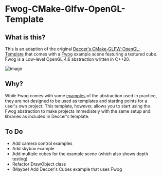 # Fwog-CMake-Glfw-OpenGL-Template

## What is this?

This is an adaption of the original [Deccer's CMake-GLFW-OpenGL-Template](https://github.com/deccer/CMake-Glfw-OpenGL-Template) that comes with a [Fwog](https://github.com/JuanDiegoMontoya/Fwog) example scene featuring a textured cube. Fwog is a Low-level OpenGL 4.6 abstraction written in C++20.

![image](https://github.com/ClementineAccount/Fwog-CMake-Glfw-OpenGL-Template/assets/26779639/4eb8aaf5-44f2-4851-85b8-75093da6cdea)



## Why?

While Fwog comes with some [examples](https://github.com/JuanDiegoMontoya/Fwog/tree/main/example) of the abstraction used in practice, they are not designed to be used as templates and starting points for a user's own project. This template, however, allows you to start using the Fwog abstraction to make projects immediately with the same setup and libraries as included in Deccer's template.

## To Do

- Add camera control examples
- Add skybox example
- Add multiple cubes for the example scene (which also shows depth testing)
- Refactor DrawObject class
- (Maybe) Add Deccer's Cubes example that uses Fwog
